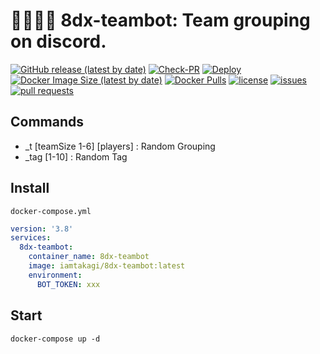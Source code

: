 # 👨‍👨‍👦‍👦 8dx-teambot: Team grouping on discord.

[![GitHub release (latest by date)](https://img.shields.io/github/v/release/iamtakagi/8dx-teambot)](https://github.com/iamtakagi/8dx-teambot/releases)
[![Check-PR](https://github.com/iamtakagi/8dx-teambot/actions/workflows/check-pr.yml/badge.svg)](https://github.com/iamtakagi/8dx-teambot/actions/workflows/check-pr.yml)
[![Deploy](https://github.com/iamtakagi/8dx-teambot/actions/workflows/deploy.yml/badge.svg)](https://github.com/iamtakagi/8dx-teambot/actions/workflows/deploy.yml)
[![Docker Image Size (latest by date)](https://img.shields.io/docker/image-size/iamtakagi/8dx-teambot)](https://hub.docker.com/r/iamtakagi/8dx-teambot)
[![Docker Pulls](https://img.shields.io/docker/pulls/iamtakagi/8dx-teambot)](https://hub.docker.com/r/iamtakagi/8dx-teambot)
[![license](https://img.shields.io/github/license/iamtakagi/8dx-teambot)](https://github.com/iamtakagi/8dx-teambot/blob/master/LICENSE)
[![issues](https://img.shields.io/github/issues/iamtakagi/8dx-teambot)](https://github.com/iamtakagi/8dx-teambot/issues)
[![pull requests](https://img.shields.io/github/issues-pr/iamtakagi/8dx-teambot)](https://github.com/iamtakagi/8dx-teambot/pulls)

## Commands
- _t [teamSize 1-6] [players] : Random Grouping
- _tag [1-10] : Random Tag

## Install
`docker-compose.yml`
```yml
version: '3.8'
services:
  8dx-teambot:
    container_name: 8dx-teambot
    image: iamtakagi/8dx-teambot:latest
    environment:
      BOT_TOKEN: xxx
```

## Start
```console
docker-compose up -d
```
